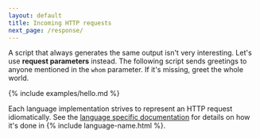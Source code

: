 ```yaml
---
layout: default
title: Incoming HTTP requests
next_page: /response/
---
```



A script that always generates the same output isn't very interesting. Let's use
**request parameters** instead. The following script sends greetings to anyone
mentioned in the `whom` parameter.  If it's missing, greet the whole world.

{% include examples/hello.md %}

Each language implementation strives to represent an HTTP request
idiomatically.  See the [language specific documentation](/specific)
for details on how it's done in {% include language-name.html %}.
